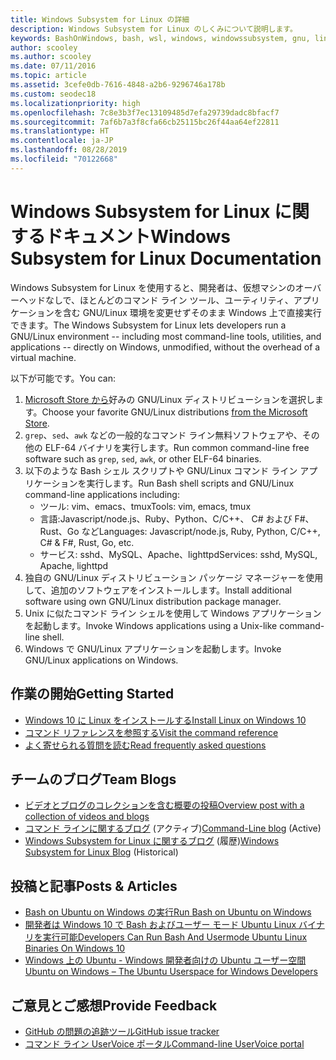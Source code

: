 ```yaml
---
title: Windows Subsystem for Linux の詳細
description: Windows Subsystem for Linux のしくみについて説明します。
keywords: BashOnWindows, bash, wsl, windows, windowssubsystem, gnu, linux
author: scooley
ms.author: scooley
ms.date: 07/11/2016
ms.topic: article
ms.assetid: 3cefe0db-7616-4848-a2b6-9296746a178b
ms.custom: seodec18
ms.localizationpriority: high
ms.openlocfilehash: 7c8e3b3f7ec13109485d7efa29739dadc8bfacf7
ms.sourcegitcommit: 7af6b7a3f8cfa66cb25115bc26f44aa64ef22811
ms.translationtype: HT
ms.contentlocale: ja-JP
ms.lasthandoff: 08/28/2019
ms.locfileid: "70122668"
---
```

# <a name="windows-subsystem-for-linux-documentation"></a><span data-ttu-id="86ba2-104">Windows Subsystem for Linux に関するドキュメント</span><span class="sxs-lookup"><span data-stu-id="86ba2-104">Windows Subsystem for Linux Documentation</span></span>

<span data-ttu-id="86ba2-105">Windows Subsystem for Linux を使用すると、開発者は、仮想マシンのオーバーヘッドなしで、ほとんどのコマンド ライン ツール、ユーティリティ、アプリケーションを含む GNU/Linux 環境を変更せずそのまま Windows 上で直接実行できます。</span><span class="sxs-lookup"><span data-stu-id="86ba2-105">The Windows Subsystem for Linux lets developers run a GNU/Linux environment -- including most command-line tools, utilities, and applications -- directly on Windows, unmodified, without the overhead of a virtual machine.</span></span>  

<span data-ttu-id="86ba2-106">以下が可能です。</span><span class="sxs-lookup"><span data-stu-id="86ba2-106">You can:</span></span>

1. <span data-ttu-id="86ba2-107">[Microsoft Store から](https://aka.ms/wslstore)好みの GNU/Linux ディストリビューションを選択します。</span><span class="sxs-lookup"><span data-stu-id="86ba2-107">Choose your favorite GNU/Linux distributions [from the Microsoft Store](https://aka.ms/wslstore).</span></span>
1. <span data-ttu-id="86ba2-108">`grep`、`sed`、`awk` などの一般的なコマンド ライン無料ソフトウェアや、その他の ELF-64 バイナリを実行します。</span><span class="sxs-lookup"><span data-stu-id="86ba2-108">Run common command-line free software such as `grep`, `sed`, `awk`, or other ELF-64 binaries.</span></span> 
1. <span data-ttu-id="86ba2-109">以下のような Bash シェル スクリプトや GNU/Linux コマンド ライン アプリケーションを実行します。</span><span class="sxs-lookup"><span data-stu-id="86ba2-109">Run Bash shell scripts and GNU/Linux command-line applications including:</span></span>  
    * <span data-ttu-id="86ba2-110">ツール: vim、emacs、tmux</span><span class="sxs-lookup"><span data-stu-id="86ba2-110">Tools: vim, emacs, tmux</span></span>
    * <span data-ttu-id="86ba2-111">言語:Javascript/node.js、Ruby、Python、C/C++、 C# および F#、Rust、Go など</span><span class="sxs-lookup"><span data-stu-id="86ba2-111">Languages: Javascript/node.js, Ruby, Python, C/C++, C# & F#, Rust, Go, etc.</span></span>
    * <span data-ttu-id="86ba2-112">サービス: sshd、MySQL、Apache、lighttpd</span><span class="sxs-lookup"><span data-stu-id="86ba2-112">Services: sshd, MySQL, Apache, lighttpd</span></span>
1. <span data-ttu-id="86ba2-113">独自の GNU/Linux ディストリビューション パッケージ マネージャーを使用して、追加のソフトウェアをインストールします。</span><span class="sxs-lookup"><span data-stu-id="86ba2-113">Install additional software using own GNU/Linux distribution package manager.</span></span>
1. <span data-ttu-id="86ba2-114">Unix に似たコマンド ライン シェルを使用して Windows アプリケーションを起動します。</span><span class="sxs-lookup"><span data-stu-id="86ba2-114">Invoke Windows applications using a Unix-like command-line shell.</span></span>
1. <span data-ttu-id="86ba2-115">Windows で GNU/Linux アプリケーションを起動します。</span><span class="sxs-lookup"><span data-stu-id="86ba2-115">Invoke GNU/Linux applications on Windows.</span></span>

## <a name="getting-started"></a><span data-ttu-id="86ba2-116">作業の開始</span><span class="sxs-lookup"><span data-stu-id="86ba2-116">Getting Started</span></span>

* [<span data-ttu-id="86ba2-117">Windows 10 に Linux をインストールする</span><span class="sxs-lookup"><span data-stu-id="86ba2-117">Install Linux on Windows 10</span></span>](install-win10.md)
* [<span data-ttu-id="86ba2-118">コマンド リファレンスを参照する</span><span class="sxs-lookup"><span data-stu-id="86ba2-118">Visit the command reference</span></span>](reference.md)
* [<span data-ttu-id="86ba2-119">よく寄せられる質問を読む</span><span class="sxs-lookup"><span data-stu-id="86ba2-119">Read frequently asked questions</span></span>](faq.md)

## <a name="team-blogs"></a><span data-ttu-id="86ba2-120">チームのブログ</span><span class="sxs-lookup"><span data-stu-id="86ba2-120">Team Blogs</span></span>
*  [<span data-ttu-id="86ba2-121">ビデオとブログのコレクションを含む概要の投稿</span><span class="sxs-lookup"><span data-stu-id="86ba2-121">Overview post with a collection of videos and blogs</span></span>](https://blogs.msdn.microsoft.com/commandline/learn-about-windows-console-and-windows-subsystem-for-linux-wsl/)
* <span data-ttu-id="86ba2-122">[コマンド ラインに関するブログ](https://blogs.msdn.microsoft.com/commandline/) (アクティブ)</span><span class="sxs-lookup"><span data-stu-id="86ba2-122">[Command-Line blog](https://blogs.msdn.microsoft.com/commandline/) (Active)</span></span>
* <span data-ttu-id="86ba2-123">[Windows Subsystem for Linux に関するブログ](https://blogs.msdn.microsoft.com/wsl/) (履歴)</span><span class="sxs-lookup"><span data-stu-id="86ba2-123">[Windows Subsystem for Linux Blog](https://blogs.msdn.microsoft.com/wsl/) (Historical)</span></span>

## <a name="posts--articles"></a><span data-ttu-id="86ba2-124">投稿と記事</span><span class="sxs-lookup"><span data-stu-id="86ba2-124">Posts & Articles</span></span>
* [<span data-ttu-id="86ba2-125">Bash on Ubuntu on Windows の実行</span><span class="sxs-lookup"><span data-stu-id="86ba2-125">Run Bash on Ubuntu on Windows</span></span>](https://blogs.windows.com/buildingapps/2016/03/30/run-bash-on-ubuntu-on-windows/)
* [<span data-ttu-id="86ba2-126">開発者は Windows 10 で Bash およびユーザー モード Ubuntu Linux バイナリを実行可能</span><span class="sxs-lookup"><span data-stu-id="86ba2-126">Developers Can Run Bash And Usermode Ubuntu Linux Binaries On Windows 10</span></span>](https://www.hanselman.com/blog/DevelopersCanRunBashShellAndUsermodeUbuntuLinuxBinariesOnWindows10.aspx)
* [<span data-ttu-id="86ba2-127">Windows 上の Ubuntu - Windows 開発者向けの Ubuntu ユーザー空間</span><span class="sxs-lookup"><span data-stu-id="86ba2-127">Ubuntu on Windows – The Ubuntu Userspace for Windows Developers</span></span>](https://insights.ubuntu.com/2016/03/30/ubuntu-on-windows-the-ubuntu-userspace-for-windows-developers/) 

## <a name="provide-feedback"></a><span data-ttu-id="86ba2-128">ご意見とご感想</span><span class="sxs-lookup"><span data-stu-id="86ba2-128">Provide Feedback</span></span>
* [<span data-ttu-id="86ba2-129">GitHub の問題の追跡ツール</span><span class="sxs-lookup"><span data-stu-id="86ba2-129">GitHub issue tracker</span></span>](https://github.com/Microsoft/BashOnWindows/issues)
* [<span data-ttu-id="86ba2-130">コマンド ライン UserVoice ポータル</span><span class="sxs-lookup"><span data-stu-id="86ba2-130">Command-line UserVoice portal</span></span>](https://wpdev.uservoice.com/forums/266908-command-prompt-console-bash-on-ubuntu-on-windo/category/161892-bash)
